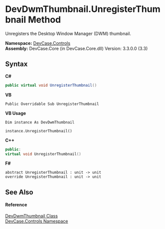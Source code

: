 # DevDwmThumbnail.UnregisterThumbnail Method 
 

Unregisters the Desktop Window Manager (DWM) thumbnail.

**Namespace:**&nbsp;<a href="N_DevCase_Controls">DevCase.Controls</a><br />**Assembly:**&nbsp;DevCase.Core (in DevCase.Core.dll) Version: 3.3.0.0 (3.3)

## Syntax

**C#**<br />
``` C#
public virtual void UnregisterThumbnail()
```

**VB**<br />
``` VB
Public Overridable Sub UnregisterThumbnail
```

**VB Usage**<br />
``` VB Usage
Dim instance As DevDwmThumbnail

instance.UnregisterThumbnail()
```

**C++**<br />
``` C++
public:
virtual void UnregisterThumbnail()
```

**F#**<br />
``` F#
abstract UnregisterThumbnail : unit -> unit 
override UnregisterThumbnail : unit -> unit 
```


## See Also


#### Reference
<a href="T_DevCase_Controls_DevDwmThumbnail">DevDwmThumbnail Class</a><br /><a href="N_DevCase_Controls">DevCase.Controls Namespace</a><br />